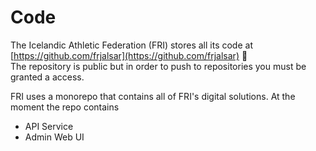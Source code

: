 # Code

The Icelandic Athletic Federation (FRI) stores all its code at [https://github.com/frjalsar](https://github.com/frjalsar) :link:\
The repository is public but in order to push to repositories you must be granted a access.



FRI uses a monorepo that contains all of FRI's digital solutions. At the moment the repo contains

* API Service
* Admin Web UI



